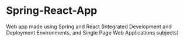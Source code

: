 # Spring-React-App
Web app made using Spring and React (Integrated Development and Deployment Environments, and Single Page Web Applications subjects)
